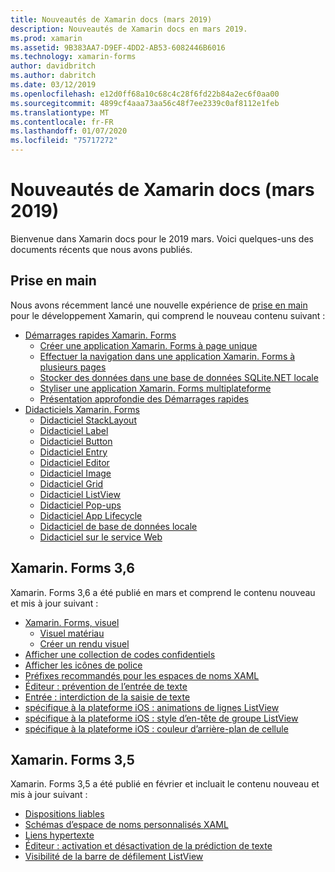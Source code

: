 ```yaml
---
title: Nouveautés de Xamarin docs (mars 2019)
description: Nouveautés de Xamarin docs en mars 2019.
ms.prod: xamarin
ms.assetid: 9B383AA7-D9EF-4DD2-AB53-6082446B6016
ms.technology: xamarin-forms
author: davidbritch
ms.author: dabritch
ms.date: 03/12/2019
ms.openlocfilehash: e12d0ff68a10c68c4c28f6fd22b84a2ec6f0aa00
ms.sourcegitcommit: 4899cf4aaa73aa56c48f7ee2339c0af8112e1feb
ms.translationtype: MT
ms.contentlocale: fr-FR
ms.lasthandoff: 01/07/2020
ms.locfileid: "75717272"
---
```

# <a name="xamarin-docs-whats-new-march-2019"></a>Nouveautés de Xamarin docs (mars 2019)

Bienvenue dans Xamarin docs pour le 2019 mars. Voici quelques-uns des documents récents que nous avons publiés.

## <a name="get-started"></a>Prise en main

Nous avons récemment lancé une nouvelle expérience de [prise en main](~/get-started/index.yml) pour le développement Xamarin, qui comprend le nouveau contenu suivant :

- [Démarrages rapides Xamarin. Forms](~/get-started/quickstarts/index.md)
  - [Créer une application Xamarin. Forms à page unique](~/get-started/quickstarts/single-page.md)
  - [Effectuer la navigation dans une application Xamarin. Forms à plusieurs pages](~/get-started/quickstarts/multi-page.md)
  - [Stocker des données dans une base de données SQLite.NET locale](~/get-started/quickstarts/database.md)
  - [Styliser une application Xamarin. Forms multiplateforme](~/get-started/quickstarts/styling.md)
  - [Présentation approfondie des Démarrages rapides](~/get-started/quickstarts/deepdive.md)
- [Didacticiels Xamarin. Forms](~/get-started/tutorials/index.yml)
  - [Didacticiel StackLayout](~/get-started/tutorials/stacklayout/index.yml)
  - [Didacticiel Label](~/get-started/tutorials/label/index.yml)
  - [Didacticiel Button](~/get-started/tutorials/button/index.yml)
  - [Didacticiel Entry](~/get-started/tutorials/entry/index.yml)
  - [Didacticiel Editor](~/get-started/tutorials/editor/index.yml)
  - [Didacticiel Image](~/get-started/tutorials/image/index.yml)
  - [Didacticiel Grid](~/get-started/tutorials/grid/index.yml)
  - [Didacticiel ListView](~/get-started/tutorials/listview/index.yml)
  - [Didacticiel Pop-ups](~/get-started/tutorials/pop-ups/index.yml)
  - [Didacticiel App Lifecycle](~/get-started/tutorials/app-lifecycle/index.yml)
  - [Didacticiel de base de données locale](~/get-started/tutorials/local-database/index.yml)
  - [Didacticiel sur le service Web](~/get-started/tutorials/web-service/index.yml)

## <a name="xamarinforms-36"></a>Xamarin. Forms 3,6

Xamarin. Forms 3,6 a été publié en mars et comprend le contenu nouveau et mis à jour suivant :

- [Xamarin. Forms, visuel](~/xamarin-forms/user-interface/visual/index.md)
  - [Visuel matériau](~/xamarin-forms/user-interface/visual/material-visual.md)
  - [Créer un rendu visuel](~/xamarin-forms/user-interface/visual/create.md)
- [Afficher une collection de codes confidentiels](~/xamarin-forms/user-interface/map/pins.md#display-a-pin-collection)
- [Afficher les icônes de police](~/xamarin-forms/user-interface/text/fonts.md#display-font-icons)
- [Préfixes recommandés pour les espaces de noms XAML](~/xamarin-forms/xaml/custom-prefix.md)
- [Éditeur : prévention de l’entrée de texte](~/xamarin-forms/user-interface/text/editor.md#preventing-text-entry)
- [Entrée : interdiction de la saisie de texte](~/xamarin-forms/user-interface/text/entry.md#preventing-text-entry)
- [spécifique à la plateforme iOS : animations de lignes ListView](~/xamarin-forms/platform/ios/listview-row-animations.md)
- [spécifique à la plateforme iOS : style d’en-tête de groupe ListView](~/xamarin-forms/platform/ios/listview-group-header-style.md)
- [spécifique à la plateforme iOS : couleur d’arrière-plan de cellule](~/xamarin-forms/platform/ios/cell-background-color.md)

## <a name="xamarinforms-35"></a>Xamarin. Forms 3,5

Xamarin. Forms 3,5 a été publié en février et incluait le contenu nouveau et mis à jour suivant :

- [Dispositions liables](~/xamarin-forms/user-interface/layouts/bindable-layouts.md)
- [Schémas d’espace de noms personnalisés XAML](~/xamarin-forms/xaml/custom-namespace-schemas.md)
- [Liens hypertexte](~/xamarin-forms/user-interface/text/label.md#hyperlinks)
- [Éditeur : activation et désactivation de la prédiction de texte](~/xamarin-forms/user-interface/text/editor.md#enabling-and-disabling-text-prediction)
- [Visibilité de la barre de défilement ListView](~/xamarin-forms/user-interface/listview/customizing-list-appearance.md#scrollbar-visibility)
